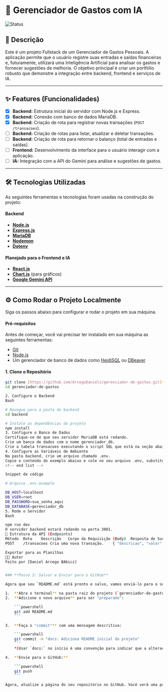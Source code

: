 # 💸 Gerenciador de Gastos com IA

![Status](https://img.shields.io/badge/status-em%20desenvolvimento-yellow)

## 📝 Descrição

Este é um projeto Fullstack de um Gerenciador de Gastos Pessoais. A aplicação permite que o usuário registre suas entradas e saídas financeiras e, futuramente, utilizará uma Inteligência Artificial para analisar os gastos e fornecer sugestões de melhoria. O objetivo principal é criar um portfólio robusto que demonstre a integração entre backend, frontend e serviços de IA.

---

## ✨ Features (Funcionalidades)

- [x] **Backend:** Estrutura inicial do servidor com Node.js e Express.
- [x] **Backend:** Conexão com banco de dados MariaDB.
- [x] **Backend:** Criação de rota para registrar novas transações (`POST /transacoes`).
- [ ] **Backend:** Criação de rotas para listar, atualizar e deletar transações.
- [ ] **Backend:** Criação de rota para retornar o balanço (total de entradas e saídas).
- [ ] **Frontend:** Desenvolvimento da interface para o usuário interagir com a aplicação.
- [ ] **IA:** Integração com a API do Gemini para análise e sugestões de gastos.

---

## 🛠️ Tecnologias Utilizadas

As seguintes ferramentas e tecnologias foram usadas na construção do projeto:

#### **Backend**
- **[Node.js](https://nodejs.org/en/)**
- **[Express.js](https://expressjs.com/pt-br/)**
- **[MariaDB](https://mariadb.org/)**
- **[Nodemon](https://www.npmjs.com/package/nodemon)**
- **[Dotenv](https://www.npmjs.com/package/dotenv)**

#### **Planejado para o Frontend e IA**
- **[React.js](https://react.dev/)**
- **[Chart.js](https://www.chartjs.org/)** (para gráficos)
- **[Google Gemini API](https://ai.google.dev/)**

---

## ⚙️ Como Rodar o Projeto Localmente

Siga os passos abaixo para configurar e rodar o projeto em sua máquina.

#### **Pré-requisitos**
Antes de começar, você vai precisar ter instalado em sua máquina as seguintes ferramentas:
- [Git](https://git-scm.com)
- [Node.js](https://nodejs.org/en/)
- Um gerenciador de banco de dados como [HeidiSQL](https://www.heidisql.com/) ou [DBeaver](https://dbeaver.io/)

#### **1. Clone o Repositório**
```bash
git clone [https://github.com/ArcegoDanielz/gerenciador-de-gastos.git](https://github.com/ArcegoDanielz/gerenciador-de-gastos.git)
cd gerenciador-de-gastos

2. Configure o Backend
Bash

# Navegue para a pasta do backend
cd backend

# Instale as dependências do projeto
npm install
3. Configure o Banco de Dados
Certifique-se de que seu servidor MariaDB está rodando.
Crie um banco de dados com o nome gerenciador_db.
Crie a tabela transacoes executando o script SQL que está na seção abaixo ou que foi usado durante o desenvolvimento.
4. Configure as Variáveis de Ambiente
Na pasta backend, crie um arquivo chamado .env.
Copie o conteúdo do exemplo abaixo e cole no seu arquivo .env, substituindo os valores com suas credenciais do MariaDB.
<!-- end list -->

Snippet de código

# Arquivo .env.example

DB_HOST=localhost
DB_USER=root
DB_PASSWORD=sua_senha_aqui
DB_DATABASE=gerenciador_db
5. Rode o Servidor
Bash

npm run dev
O servidor backend estará rodando na porta 3001.
🔌 Estrutura da API (Endpoints)
Método	Rota	Descrição	Corpo da Requisição (Body)	Resposta de Sucesso (201)
POST	/transacoes	Cria uma nova transação.	{ "descricao", "valor", "tipo", "data_transacao", "categoria?" }	{ "message", "id_da_nova_transacao" }

Exportar para as Planilhas
👨‍💻 Autor
Feito por [Daniel Arcego BAbicz]


### **Passo 3: Salvar e Enviar para o GitHub**

Agora que seu `README.md` está pronto e salvo, vamos enviá-lo para o seu repositório online.

1.  **Abra o terminal** na pasta raiz do projeto (`gerenciador-de-gastos`).
2.  **Adicione o novo arquivo** para ser "preparado":

    ```powershell
    git add README.md
    ```

3.  **Faça o "commit"** com uma mensagem descritiva:

    ```powershell
    git commit -m "docs: Adiciona README inicial do projeto"
    ```
    *(Usar `docs:` no início é uma convenção para indicar que a alteração é na documentação).*

4.  **Envie para o GitHub:**

    ```powershell
    git push
    ```

Agora, atualize a página do seu repositório no GitHub. Você verá uma página inicial b